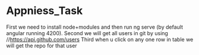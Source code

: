 # Appniess_Task

First we need to install node+modules and then run ng serve (by default angular running 4200).
Second we will get all users in git by using //https://api.github.com/users
Third when u click on any one row in table we will get the repo for that user
 


